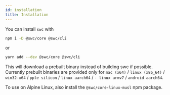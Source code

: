 ```yaml
---
id: installation
title: Installation
---
```


You can install `swc` with

```sh
npm i -D @swc/core @swc/cli
```

or

```sh
yarn add --dev @swc/core @swc/cli
```

This will download a prebuilt binary instead of building swc if possible.
Currently prebuilt binaries are provided only for `mac (x64)` / `linux (x86_64)` / `win32-x64` / `pple silicon` / `linux aarch64` / `- linux armv7` / `android aarch64`.

To use on Alpine Linux, also install the `@swc/core-linux-musl` npm package.
